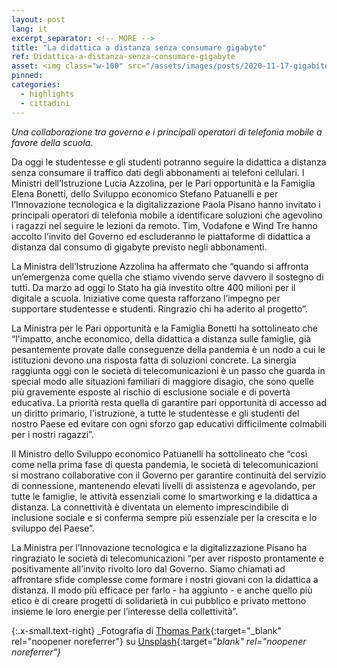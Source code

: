 ```yaml
---
layout: post
lang: it
excerpt_separator: <!-- MORE -->
title: "La didattica a distanza senza consumare gigabyte"
ref: Didattica-a-distanza-senza-consumare-gigabyte
asset: <img class="w-100" src="/assets/images/posts/2020-11-17-gigabite-didattica-distanza.jpg" alt="La didattica a distanza senza consumare gigabyte"/>
pinned:
categories:
  - highlights
  - cittadini
---
```


_Una collaborazione tra governo e i principali operatori di telefonia mobile a favore della scuola._

<!-- MORE -->

Da oggi le studentesse e gli studenti potranno seguire la didattica a distanza senza consumare il traffico dati degli  abbonamenti ai telefoni cellulari. I Ministri dell’Istruzione Lucia Azzolina, per le Pari opportunità e la Famiglia Elena Bonetti, dello Sviluppo economico Stefano Patuanelli e per l’Innovazione tecnologica e la digitalizzazione Paola Pisano hanno invitato i principali operatori di telefonia mobile a identificare soluzioni che agevolino i ragazzi nel seguire le lezioni da remoto. Tim, Vodafone e Wind Tre hanno accolto l’invito del Governo ed escluderanno le piattaforme di didattica a distanza dal consumo di gigabyte previsto negli abbonamenti.

La Ministra dell’Istruzione Azzolina ha affermato che “quando si affronta un’emergenza come quella che stiamo vivendo serve davvero il sostegno di tutti. Da marzo ad oggi lo Stato ha già investito oltre 400 milioni per il digitale a scuola. Iniziative come questa rafforzano l’impegno per supportare studentesse e studenti. Ringrazio chi ha aderito al progetto”.

La Ministra per le Pari opportunità e la Famiglia Bonetti ha sottolineato che “l'impatto, anche economico, della didattica a distanza sulle famiglie, già pesantemente provate dalle conseguenze della pandemia è un nodo a cui le istituzioni devono una risposta fatta di soluzioni concrete. La sinergia raggiunta oggi con le società di telecomunicazioni è un passo che guarda in special modo alle situazioni familiari di maggiore disagio, che sono quelle più gravemente esposte al rischio di esclusione sociale e di povertà educativa. La priorità resta quella di garantire pari opportunità di accesso ad un diritto primario, l'istruzione, a tutte le studentesse e gli studenti del nostro Paese ed evitare con ogni sforzo gap educativi difficilmente colmabili per i nostri ragazzi”. 

Il Ministro dello Sviluppo economico Patuanelli ha sottolineato che “così come nella prima fase di questa pandemia, le società di telecomunicazioni si mostrano collaborative con il Governo per garantire continuità del servizio di connessione, mantenendo elevati livelli di assistenza e agevolando, per tutte le famiglie, le attività essenziali come lo smartworking e la didattica a distanza. La connettività è diventata un elemento imprescindibile di inclusione sociale e si conferma sempre più essenziale per la crescita e lo sviluppo del Paese”.

La Ministra per l’Innovazione tecnologica e la digitalizzazione Pisano ha ringraziato le società di telecomunicazioni “per aver risposto prontamente e positivamente all’invito rivolto loro dal Governo. Siamo chiamati ad affrontare sfide complesse come formare i nostri giovani con la didattica a distanza. Il modo più efficace per farlo - ha aggiunto - e anche quello più etico è di creare progetti di solidarietà in cui pubblico e privato mettono insieme le loro energie per l’interesse della collettività”.


{:.x-small.text-right}
_Fotografia di [Thomas Park](https://unsplash.com/@thomascpark){:target="_blank" rel="noopener noreferrer"} su [Unsplash](https://unsplash.com/photos/6MePtA9EVDA){:target="_blank" rel="noopener noreferrer"}_
